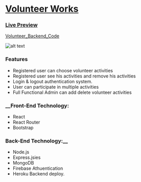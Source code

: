
# [ Volunteer Works ](https://volenteer-work.web.app/)
 ### [Live Preview](https://volenteer-work.web.app/ " Volunteer Works wev app.")    
 [Volunteer_Backend_Code](https://github.com/mamunur13525/volenteer_work_server/ " Volunteer Works Backend COde.")    
 
![alt text](https://i.ibb.co/Xt9hz4h/Volunteer-Works.png)

### Features
*	Registered user can choose volunteer activities
* Registered user see his activities and remove his activities 
* Login & logout authentication system.
* User can participate in multiple activities
* Full Functional Admin can add delete volunteer activities






### __Front-End Technology:
*	React
* React Router
* Bootstrap

### Back-End Technology:__ 
*	Node.js
* Express.jsies 
* MongoDB
* Firebase Athuentication
* Heroku Backend deploy.

